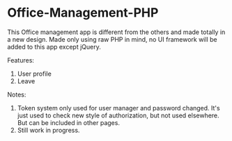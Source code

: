 # Office-Management-PHP
This Office management app is different from the others and made totally in a new design. Made only using raw PHP in mind, no UI framework will be added to this app except jQuery.

Features:
1. User profile
2. Leave

Notes:
1. Token system only used for user manager and password changed. It's just used to check new style of authorization, but not used elsewhere. But can be included in other pages.
2. Still work in progress.
